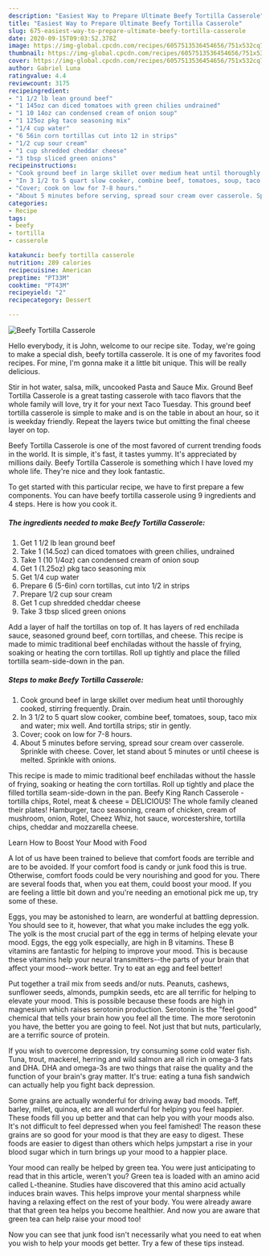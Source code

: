 ```yaml
---
description: "Easiest Way to Prepare Ultimate Beefy Tortilla Casserole"
title: "Easiest Way to Prepare Ultimate Beefy Tortilla Casserole"
slug: 675-easiest-way-to-prepare-ultimate-beefy-tortilla-casserole
date: 2020-09-15T09:03:52.378Z
image: https://img-global.cpcdn.com/recipes/6057513536454656/751x532cq70/beefy-tortilla-casserole-recipe-main-photo.jpg
thumbnail: https://img-global.cpcdn.com/recipes/6057513536454656/751x532cq70/beefy-tortilla-casserole-recipe-main-photo.jpg
cover: https://img-global.cpcdn.com/recipes/6057513536454656/751x532cq70/beefy-tortilla-casserole-recipe-main-photo.jpg
author: Gabriel Luna
ratingvalue: 4.4
reviewcount: 3175
recipeingredient:
- "1 1/2 lb lean ground beef"
- "1 145oz can diced tomatoes with green chilies undrained"
- "1 10 14oz can condensed cream of onion soup"
- "1 125oz pkg taco seasoning mix"
- "1/4 cup water"
- "6 56in corn tortillas cut into 12 in strips"
- "1/2 cup sour cream"
- "1 cup shredded cheddar cheese"
- "3 tbsp sliced green onions"
recipeinstructions:
- "Cook ground beef in large skillet over medium heat until thoroughly cooked, stirring frequently. Drain."
- "In 3 1/2 to 5 quart slow cooker, combine beef, tomatoes, soup, taco mix and water; mix well. And tortilla strips; stir in gently."
- "Cover; cook on low for 7-8 hours."
- "About 5 minutes before serving, spread sour cream over casserole. Sprinkle with cheese. Cover, let stand about 5 minutes or until cheese is melted. Sprinkle with onions."
categories:
- Recipe
tags:
- beefy
- tortilla
- casserole

katakunci: beefy tortilla casserole 
nutrition: 289 calories
recipecuisine: American
preptime: "PT33M"
cooktime: "PT43M"
recipeyield: "2"
recipecategory: Dessert

---
```



![Beefy Tortilla Casserole](https://img-global.cpcdn.com/recipes/6057513536454656/751x532cq70/beefy-tortilla-casserole-recipe-main-photo.jpg)

Hello everybody, it is John, welcome to our recipe site. Today, we're going to make a special dish, beefy tortilla casserole. It is one of my favorites food recipes. For mine, I'm gonna make it a little bit unique. This will be really delicious.

Stir in hot water, salsa, milk, uncooked Pasta and Sauce Mix. Ground Beef Tortilla Casserole is a great tasting casserole with taco flavors that the whole family will love, try it for your next Taco Tuesday. This ground beef tortilla casserole is simple to make and is on the table in about an hour, so it is weekday friendly. Repeat the layers twice but omitting the final cheese layer on top.

Beefy Tortilla Casserole is one of the most favored of current trending foods in the world. It is simple, it's fast, it tastes yummy. It's appreciated by millions daily. Beefy Tortilla Casserole is something which I have loved my whole life. They're nice and they look fantastic.


To get started with this particular recipe, we have to first prepare a few components. You can have beefy tortilla casserole using 9 ingredients and 4 steps. Here is how you cook it.

<!--inarticleads1-->

##### The ingredients needed to make Beefy Tortilla Casserole:

1. Get 1 1/2 lb lean ground beef
1. Take 1 (14.5oz) can diced tomatoes with green chilies, undrained
1. Take 1 (10 1/4oz) can condensed cream of onion soup
1. Get 1 (1.25oz) pkg taco seasoning mix
1. Get 1/4 cup water
1. Prepare 6 (5-6in) corn tortillas, cut into 1/2 in strips
1. Prepare 1/2 cup sour cream
1. Get 1 cup shredded cheddar cheese
1. Take 3 tbsp sliced green onions


Add a layer of half the tortillas on top of. It has layers of red enchilada sauce, seasoned ground beef, corn tortillas, and cheese. This recipe is made to mimic traditional beef enchiladas without the hassle of frying, soaking or heating the corn tortillas. Roll up tightly and place the filled tortilla seam-side-down in the pan. 

<!--inarticleads2-->

##### Steps to make Beefy Tortilla Casserole:

1. Cook ground beef in large skillet over medium heat until thoroughly cooked, stirring frequently. Drain.
1. In 3 1/2 to 5 quart slow cooker, combine beef, tomatoes, soup, taco mix and water; mix well. And tortilla strips; stir in gently.
1. Cover; cook on low for 7-8 hours.
1. About 5 minutes before serving, spread sour cream over casserole. Sprinkle with cheese. Cover, let stand about 5 minutes or until cheese is melted. Sprinkle with onions.


This recipe is made to mimic traditional beef enchiladas without the hassle of frying, soaking or heating the corn tortillas. Roll up tightly and place the filled tortilla seam-side-down in the pan. Beefy King Ranch Casserole - tortilla chips, Rotel, meat &amp; cheese = DELICIOUS! The whole family cleaned their plates! Hamburger, taco seasoning, cream of chicken, cream of mushroom, onion, Rotel, Cheez Whiz, hot sauce, worcestershire, tortilla chips, cheddar and mozzarella cheese. 

Learn How to Boost Your Mood with Food


A lot of us have been trained to believe that comfort foods are terrible and are to be avoided. If your comfort food is candy or junk food this is true. Otherwise, comfort foods could be very nourishing and good for you. There are several foods that, when you eat them, could boost your mood. If you are feeling a little bit down and you're needing an emotional pick me up, try some of these.

Eggs, you may be astonished to learn, are wonderful at battling depression. You should see to it, however, that what you make includes the egg yolk. The yolk is the most crucial part of the egg in terms of helping elevate your mood. Eggs, the egg yolk especially, are high in B vitamins. These B vitamins are fantastic for helping to improve your mood. This is because these vitamins help your neural transmitters--the parts of your brain that affect your mood--work better. Try to eat an egg and feel better!

Put together a trail mix from seeds and/or nuts. Peanuts, cashews, sunflower seeds, almonds, pumpkin seeds, etc are all terrific for helping to elevate your mood. This is possible because these foods are high in magnesium which raises serotonin production. Serotonin is the "feel good" chemical that tells your brain how you feel all the time. The more serotonin you have, the better you are going to feel. Not just that but nuts, particularly, are a terrific source of protein.

If you wish to overcome depression, try consuming some cold water fish. Tuna, trout, mackerel, herring and wild salmon are all rich in omega-3 fats and DHA. DHA and omega-3s are two things that raise the quality and the function of your brain's gray matter. It's true: eating a tuna fish sandwich can actually help you fight back depression. 

Some grains are actually wonderful for driving away bad moods. Teff, barley, millet, quinoa, etc are all wonderful for helping you feel happier. These foods fill you up better and that can help you with your moods also. It's not difficult to feel depressed when you feel famished! The reason these grains are so good for your mood is that they are easy to digest. These foods are easier to digest than others which helps jumpstart a rise in your blood sugar which in turn brings up your mood to a happier place.

Your mood can really be helped by green tea. You were just anticipating to read that in this article, weren't you? Green tea is loaded with an amino acid called L-theanine. Studies have discovered that this amino acid actually induces brain waves. This helps improve your mental sharpness while having a relaxing effect on the rest of your body. You were already aware that that green tea helps you become healthier. And now you are aware that green tea can help raise your mood too!

Now you can see that junk food isn't necessarily what you need to eat when you wish to help your moods get better. Try  a few  of  these  tips  instead.

